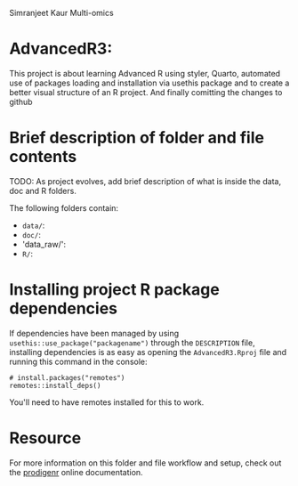 Simranjeet Kaur Multi-omics

# AdvancedR3:

This project is about learning Advanced R using styler, Quarto,
automated use of packages loading and installation via usethis package
and to create a better visual structure of an R project. And finally
comitting the changes to github

# Brief description of folder and file contents

TODO: As project evolves, add brief description of what is inside the
data, doc and R folders.

The following folders contain:

-   `data/`:
-   `doc/`:
-   'data_raw/':
-   `R/`:

# Installing project R package dependencies

If dependencies have been managed by using
`usethis::use_package("packagename")` through the `DESCRIPTION` file,
installing dependencies is as easy as opening the `AdvancedR3.Rproj`
file and running this command in the console:

```         
# install.packages("remotes")
remotes::install_deps()
```

You'll need to have remotes installed for this to work.

# Resource

For more information on this folder and file workflow and setup, check
out the [prodigenr](https://rostools.github.io/prodigenr) online
documentation.
